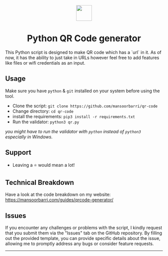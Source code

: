 <div align="center">
   <img width="50" src="https://cdn.freebiesupply.com/logos/large/2x/python-5-logo-svg-vector.svg">
   <h1 >
      Python QR Code generator
   </h1>
</div>
This Python script is designed to make QR code which has a `url` in it. As of now, it has the ability to just take in URLs however feel free to add features like files or wifi credentials as an input.

## Usage

Make sure you have `python` & `git` installed on your system before using the tool.

- Clone the script: `git clone https://github.com/mansoorbarri/qr-code`
- Change directory: `cd qr-code`
- install the requirements: `pip3 install -r requirements.txt` 
- Run the validator: `python3 qr.py` 

*you might have to run the validator with `python` instead of `python3` especially in Windows.*

## Support
- Leaving a ⭐️ would mean a lot!

## Technical Breakdown
Have a look at the code breakdown on my website: https://mansoorbarri.com/guides/qrcode-generator/

## Issues

If you encounter any challenges or problems with the script, I kindly request that you submit them via the "Issues" tab on the GitHub repository. By filling out the provided template, you can provide specific details about the issue, allowing me to promptly address any bugs or consider feature requests.

---